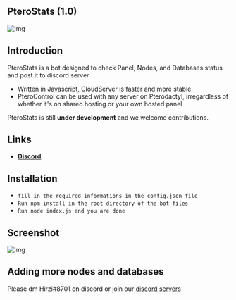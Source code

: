 ## PteroStats (1.0)

![img](https://media.discordapp.net/attachments/796259732683227157/861126504246411264/20210704_130856.jpg)

## Introduction

PteroStats is a bot designed to check Panel, Nodes, and Databases status and post it to discord server

* Written in Javascript, CloudServer is faster and more stable.
* PteroControl can be used with any server on Pterodactyl, irregardless of whether it's on shared hosting or your own hosted panel

PteroStats is still **under development** and we welcome contributions. 

Links
--------------------

* __[Discord](https://discord.gg/9Z7zpdwATZ)__

Installation
--------------------

- `fill in the required informations in the config.json file`
- `Run npm install in the root directory of the bot files`
- `Run node index.js and you are done`

Screenshot
--------------------

![img](https://media.discordapp.net/attachments/861112767174803466/861194338687385610/IMG_20210704_173809.jpg)

Adding more nodes and databases
--------------------

Please dm Hirzi#8701 on discord or join our [discord servers](https://discord.gg/9Z7zpdwATZ)

